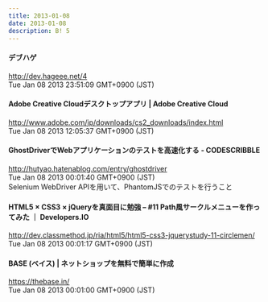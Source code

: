 ```yaml
---
title: 2013-01-08
date: 2013-01-08
description: B! 5
---
```


#### デブハゲ
http://dev.hageee.net/4<br>
Tue Jan 08 2013 23:51:09 GMT+0900 (JST)<br>


#### Adobe Creative Cloudデスクトップアプリ | Adobe Creative Cloud
http://www.adobe.com/jp/downloads/cs2_downloads/index.html<br>
Tue Jan 08 2013 12:05:37 GMT+0900 (JST)<br>


#### GhostDriverでWebアプリケーションのテストを高速化する - CODESCRIBBLE
http://hutyao.hatenablog.com/entry/ghostdriver<br>
Tue Jan 08 2013 00:01:40 GMT+0900 (JST)<br>
Selenium WebDriver APIを用いて、PhantomJSでのテストを行うこと


#### HTML5 × CSS3 × jQueryを真面目に勉強 – #11 Path風サークルメニューを作ってみた ｜ Developers.IO
http://dev.classmethod.jp/ria/html5/html5-css3-jquerystudy-11-circlemen/<br>
Tue Jan 08 2013 00:01:17 GMT+0900 (JST)<br>


#### BASE (ベイス) | ネットショップを無料で簡単に作成
https://thebase.in/<br>
Tue Jan 08 2013 00:01:00 GMT+0900 (JST)<br>


